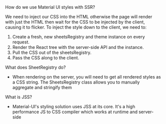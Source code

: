 How do we use Material UI styles with SSR?

We need to inject our CSS into the HTML otherwise the page will render with just the HTML then wait for the CSS to be injected by the client, causing it to flicker. To inject the style down to the client, we need to:

1. Create a fresh, new sheetsRegistry and theme instance on every request.
2. Render the React tree with the server-side API and the instance.
3. Pull the CSS out of the sheetsRegistry.
4. Pass the CSS along to the client.

What does SheetRegistry do?

- When rendering on the server, you will need to get all rendered styles as a CSS string. The SheetsRegistry class allows you to manually aggregate and stringify them

What is JSS?

- Material-UI's styling solution uses JSS at its core. It's a high performance JS to CSS compiler which works at runtime and server-side
